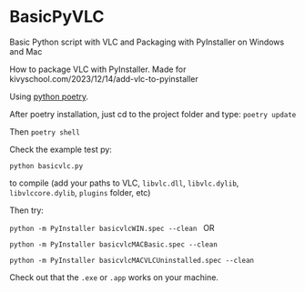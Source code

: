 # BasicPyVLC
Basic Python script with VLC and Packaging with PyInstaller on Windows and Mac

How to package VLC with PyInstaller. Made for kivyschool.com/2023/12/14/add-vlc-to-pyinstaller

Using [python poetry](https://python-poetry.org/).

After poetry installation, just cd to the project folder and type: `poetry update` 

Then `poetry shell`

Check the example test py:

`python basicvlc.py`

to compile (add your paths to VLC, `libvlc.dll`, `libvlc.dylib`, `libvlccore.dylib`, `plugins` folder, etc)

Then try:

`python -m PyInstaller basicvlcWIN.spec --clean ` OR 

`python -m PyInstaller basicvlcMACBasic.spec --clean ` 

`python -m PyInstaller basicvlcMACVLCUninstalled.spec --clean ` 

Check out that the `.exe` or `.app` works on your machine.


